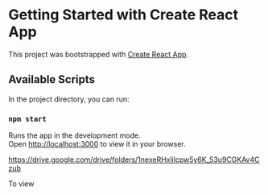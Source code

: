 # Getting Started with Create React App

This project was bootstrapped with [Create React App](https://github.com/facebook/create-react-app).

## Available Scripts

In the project directory, you can run:

### `npm start`

Runs the app in the development mode.\
Open [http://localhost:3000](http://localhost:3000) to view it in your browser.



https://drive.google.com/drive/folders/1nexeRHxlilcpw5y6K_53u9CGKAv4Czub

To view



